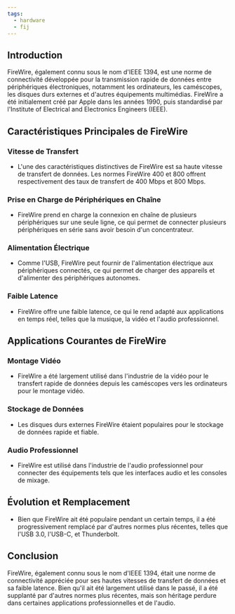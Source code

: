 ```yaml
---
tags:
  - hardware
  - fij
---
```

## Introduction
FireWire, également connu sous le nom d'IEEE 1394, est une norme de connectivité développée pour la transmission rapide de données entre périphériques électroniques, notamment les ordinateurs, les caméscopes, les disques durs externes et d'autres équipements multimédias. FireWire a été initialement créé par Apple dans les années 1990, puis standardisé par l'Institute of Electrical and Electronics Engineers (IEEE).

## Caractéristiques Principales de FireWire

### Vitesse de Transfert
- L'une des caractéristiques distinctives de FireWire est sa haute vitesse de transfert de données. Les normes FireWire 400 et 800 offrent respectivement des taux de transfert de 400 Mbps et 800 Mbps.

### Prise en Charge de Périphériques en Chaîne
- FireWire prend en charge la connexion en chaîne de plusieurs périphériques sur une seule ligne, ce qui permet de connecter plusieurs périphériques en série sans avoir besoin d'un concentrateur.

### Alimentation Électrique
- Comme l'USB, FireWire peut fournir de l'alimentation électrique aux périphériques connectés, ce qui permet de charger des appareils et d'alimenter des périphériques autonomes.

### Faible Latence
- FireWire offre une faible latence, ce qui le rend adapté aux applications en temps réel, telles que la musique, la vidéo et l'audio professionnel.

## Applications Courantes de FireWire

### Montage Vidéo
- FireWire a été largement utilisé dans l'industrie de la vidéo pour le transfert rapide de données depuis les caméscopes vers les ordinateurs pour le montage vidéo.

### Stockage de Données
- Les disques durs externes FireWire étaient populaires pour le stockage de données rapide et fiable.

### Audio Professionnel
- FireWire est utilisé dans l'industrie de l'audio professionnel pour connecter des équipements tels que les interfaces audio et les consoles de mixage.

## Évolution et Remplacement
- Bien que FireWire ait été populaire pendant un certain temps, il a été progressivement remplacé par d'autres normes plus récentes, telles que l'USB 3.0, l'USB-C, et Thunderbolt.

## Conclusion
FireWire, également connu sous le nom d'IEEE 1394, était une norme de connectivité appréciée pour ses hautes vitesses de transfert de données et sa faible latence. Bien qu'il ait été largement utilisé dans le passé, il a été supplanté par d'autres normes plus récentes, mais son héritage perdure dans certaines applications professionnelles et de l'audio.